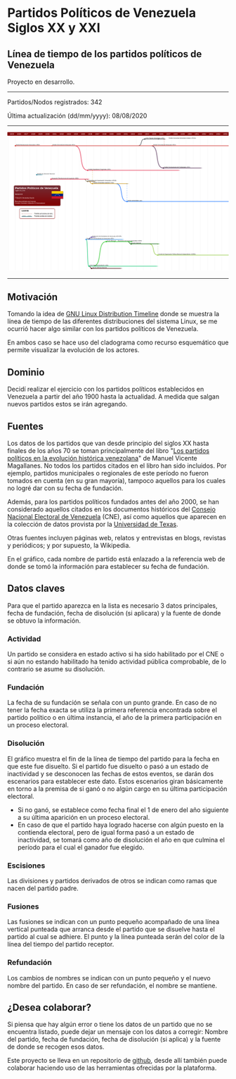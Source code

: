 # Partidos Políticos de Venezuela Siglos XX y XXI

## Línea de tiempo de los partidos políticos de Venezuela

Proyecto en desarrollo.

---

Partidos/Nodos registrados: 342

Última actualización (dd/mm/yyyy): 08/08/2020

---

[![thumbnail](./images/thumbnail.png "Partidos políticos de Venezuela")](ppv.svg)

---

## Motivación

Tomando la idea de <a href="https://github.com/FabioLolix/LinuxTimeline/" target="_blank">GNU Linux Distribution Timeline</a> donde se muestra la línea de tiempo de las diferentes distribuciones del sistema Linux, se me ocurrió hacer algo similar con los partidos políticos de Venezuela.

En ambos caso se hace uso del cladograma como recurso esquemático que permite visualizar la evolución de los actores.

## Dominio

Decidí realizar el ejercicio con los partidos políticos establecidos en Venezuela a partir del año 1900 hasta la actualidad. A medida que salgan nuevos partidos estos se irán agregando.

## Fuentes

Los datos de los partidos que van desde principio del siglos XX hasta finales de los años 70 se toman principalmente del libro "[Los partidos políticos en la evolución histórica venezolana](https://openlibrary.org/books/OL2898582M/Los_partidos_poli%CC%81ticos_en_la_evolucio%CC%81n_histo%CC%81rica_venezolana)" de Manuel Vicente Magallanes. No todos los partidos citados en el libro han sido incluidos. Por ejemplo, partidos municipales o regionales de este período no fueron tomados en cuenta (en su gran mayoría), tampoco aquellos para los cuales no logré dar con su fecha de fundación.

Además, para los partidos políticos fundados antes del año 2000, se han considerado aquellos citados en los documentos históricos del [Consejo Nacional Electoral de Venezuela](http://cne.gob.ve/web/estadisticas/index_resultados_elecciones_anteriores.php) (CNE), así como aquellos que aparecen en la colección de datos provista por la [Universidad de Texas](https://repositories.lib.utexas.edu/handle/2152/16391).

Otras fuentes incluyen páginas web, relatos y entrevistas en blogs, revistas y periódicos; y por supuesto, la Wikipedia.

En el gráfico, cada nombre de partido está enlazado a la referencia web de donde se tomó la información para establecer su fecha de fundación.

## Datos claves

Para que el partido aparezca en la lista es necesario 3 datos principales, fecha de fundación, fecha de disolución (si aplicara) y la fuente de donde se obtuvo la información.

### Actividad

Un partido se considera en estado activo si ha sido habilitado por el CNE o si aún no estando habilitado ha tenido actividad pública comprobable, de lo contrario se asume su disolución.

### Fundación

La fecha de su fundación se señala con un punto grande. En caso de no tener la fecha exacta se utiliza la primera referencia encontrada sobre el partido político o en última instancia, el año de la primera participación en un proceso electoral.

### Disolución

El gráfico muestra el fin de la línea de tiempo del partido para la fecha en que este fue disuelto. Si el partido fue disuelto o pasó a un estado de inactividad y se desconocen las fechas de estos eventos, se darán dos escenarios para establecer este dato. Estos escenarios giran básicamente en torno a la premisa de si ganó o no algún cargo en su última participación electoral.

* Si no ganó, se establece como fecha final el 1 de enero del año siguiente a su última aparición en un proceso electoral.
* En caso de que el partido haya logrado hacerse con algún puesto en la contienda electoral, pero de igual forma pasó a un estado de inactividad, se tomará como año de disolución el año en que culmina el período para el cual el ganador fue elegido.

### Escisiones

Las divisiones y partidos derivados de otros se indican como ramas que nacen del partido padre.

### Fusiones

Las fusiones se indican con un punto pequeño acompañado de una línea vertical punteada que arranca desde el partido que se disuelve hasta el partido al cual se adhiere. El punto y la línea punteada serán del color de la línea del tiempo del partido receptor.

### Refundación

Los cambios de nombres se indican con un punto pequeño y el nuevo nombre del partido. En caso de ser refundación, el nombre se mantiene.

## ¿Desea colaborar?

Si piensa que hay algún error o tiene los datos de un partido que no se encuentra listado, puede dejar un mensaje con los datos a corregir: Nombre del partido, fecha de fundación, fecha de disolución (si aplica) y la fuente de donde se recogen esos datos.

Este proyecto se lleva en un repositorio de [github](https://github.com/davidhdz/ppvTimeline), desde allí también puede colaborar haciendo uso de las herramientas ofrecidas por la plataforma.
